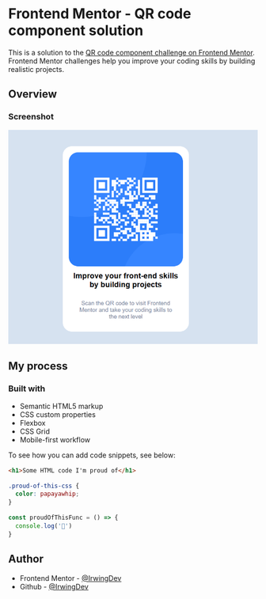 # Frontend Mentor - QR code component solution

This is a solution to the [QR code component challenge on Frontend Mentor](https://www.frontendmentor.io/challenges/qr-code-component-iux_sIO_H). Frontend Mentor challenges help you improve your coding skills by building realistic projects. 

## Overview

### Screenshot

![](./src/images/screenshot-of-qr-code-component.png)

## My process

### Built with

- Semantic HTML5 markup
- CSS custom properties
- Flexbox
- CSS Grid
- Mobile-first workflow

To see how you can add code snippets, see below:

```html
<h1>Some HTML code I'm proud of</h1>
```
```css
.proud-of-this-css {
  color: papayawhip;
}
```
```js
const proudOfThisFunc = () => {
  console.log('🎉')
}
```

## Author

- Frontend Mentor - [@IrwingDev](https://www.frontendmentor.io/profile/Irwing-Dev)
- Github - [@IrwingDev](https://www.github.com/Irwing-Dev)